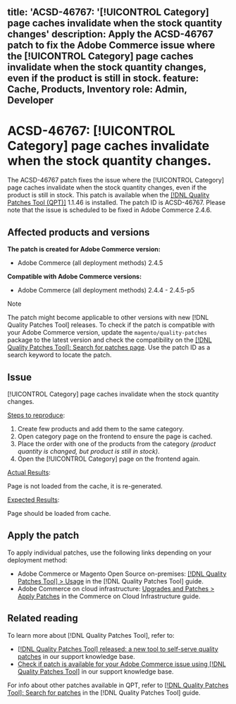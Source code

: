 title: 'ACSD-46767: '[!UICONTROL Category] page caches invalidate when the stock quantity changes'
description: Apply the ACSD-46767 patch to fix the Adobe Commerce issue where the [!UICONTROL Category] page caches invalidate when the stock quantity changes, even if the product is still in stock.
feature: Cache, Products, Inventory
role: Admin, Developer
---
# ACSD-46767: [!UICONTROL Category] page caches invalidate when the stock quantity changes.

The ACSD-46767 patch fixes the issue where the [!UICONTROL Category] page caches invalidate when the stock quantity changes, even if the product is still in stock. This patch is available when the [[!DNL Quality Patches Tool (QPT)]](/help/announcements/adobe-commerce-announcements/magento-quality-patches-released-new-tool-to-self-serve-quality-patches.md) 1.1.46 is installed. The patch ID is ACSD-46767. Please note that the issue is scheduled to be fixed in Adobe Commerce 2.4.6.

## Affected products and versions

**The patch is created for Adobe Commerce version:**

* Adobe Commerce (all deployment methods) 2.4.5

**Compatible with Adobe Commerce versions:**

* Adobe Commerce (all deployment methods) 2.4.4 - 2.4.5-p5

>[!NOTE]
>
>The patch might become applicable to other versions with new [!DNL Quality Patches Tool] releases. To check if the patch is compatible with your Adobe Commerce version, update the `magento/quality-patches` package to the latest version and check the compatibility on the [[!DNL Quality Patches Tool]: Search for patches page](https://experienceleague.adobe.com/tools/commerce-quality-patches/index.html). Use the patch ID as a search keyword to locate the patch.

## Issue

[!UICONTROL Category] page caches invalidate when the stock quantity changes. 

<u>Steps to reproduce</u>:

1. Create few products and add them to the same category.
1. Open category page on the frontend to ensure the page is cached.
1. Place the order with one of the products from the category *(product quantity is changed, but product is still in stock)*.
1. Open the [!UICONTROL Category] page on the frontend again.

<u>Actual Results</u>:

Page is not loaded from the cache, it is re-generated.

<u>Expected Results</u>:

Page should be loaded from cache.

## Apply the patch

To apply individual patches, use the following links depending on your deployment method:

* Adobe Commerce or Magento Open Source on-premises: [[!DNL Quality Patches Tool] > Usage](https://experienceleague.adobe.com/docs/commerce-operations/tools/quality-patches-tool/usage.html) in the [!DNL Quality Patches Tool] guide.
* Adobe Commerce on cloud infrastructure: [Upgrades and Patches > Apply Patches](https://experienceleague.adobe.com/docs/commerce-cloud-service/user-guide/develop/upgrade/apply-patches.html) in the Commerce on Cloud Infrastructure guide.

## Related reading

To learn more about [!DNL Quality Patches Tool], refer to:

* [[!DNL Quality Patches Tool] released: a new tool to self-serve quality patches](/help/announcements/adobe-commerce-announcements/magento-quality-patches-released-new-tool-to-self-serve-quality-patches.md) in our support knowledge base.
* [Check if patch is available for your Adobe Commerce issue using [!DNL Quality Patches Tool]](/help/support-tools/patches-available-in-qpt-tool/check-patch-for-magento-issue-with-magento-quality-patches.md) in our support knowledge base.

For info about other patches available in QPT, refer to [[!DNL Quality Patches Tool]: Search for patches](https://experienceleague.adobe.com/tools/commerce-quality-patches/index.html) in the [!DNL Quality Patches Tool] guide.
